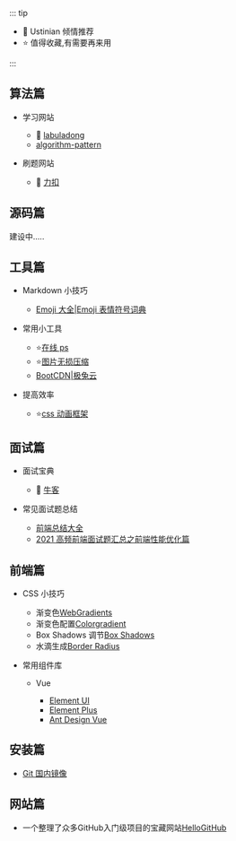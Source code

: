 ::: tip

- 💖 Ustinian 倾情推荐
- ⭐ 值得收藏,有需要再来用

:::

## 算法篇

- 学习网站

  - 💖 [labuladong](https://appktavsiei5995.pc.xiaoe-tech.com/detail/p_629871eee4b01a48520729f7/6)
  - [algorithm-pattern](https://greyireland.gitbook.io/algorithm-pattern/)

- 刷题网站
  - 💖 [力扣](https://leetcode.cn/)

## 源码篇

建设中.....

## 工具篇

- Markdown 小技巧

  - [Emoji 大全|Emoji 表情符号词典](https://www.emojiall.com/zh-hans)

- 常用小工具

  - ⭐[在线 ps](https://www.uupoop.com/ps/)
  - ⭐[图片无损压缩](https://tinypng.com/)
  - [BootCDN|极兔云](https://www.bootcdn.cn/#about)

- 提高效率
  - ⭐[css 动画框架](https://cssanimation.io/)

## 面试篇

- 面试宝典

  - 💖 [牛客](https://www.nowcoder.com/)

- 常见面试题总结

  - [前端总结大全](https://blog.csdn.net/weixin_43638968/article/details/107518108)
  - [2021 高频前端面试题汇总之前端性能优化篇](https://juejin.cn/post/6941278592215515143)

## 前端篇

- CSS 小技巧

  - 渐变色[WebGradients](https://webgradients.com/)
  - 渐变色配置[Colorgradient](https://colorgradient.dev/)
  - Box Shadows 调节[Box Shadows](https://shadows.brumm.af/?ref=undesign)
  - 水滴生成[Border Radius](https://9elements.github.io/fancy-border-radius/#0.51.60.33--.)

- 常用组件库

  - Vue

    - [Element UI](https://element.eleme.cn/#/zh-CN/component/installation)
    - [Element Plus](https://element-plus.org/zh-CN/component/button.html)
    - [Ant Design Vue](https://www.antdv.com/components/overview-cn)

## 安装篇

- [Git 国内镜像](https://registry.npmmirror.com/binary.html?path=git-for-windows/)

## 网站篇

- 一个整理了众多GitHub入门级项目的宝藏网站[HelloGitHub](https://hellogithub.com/)